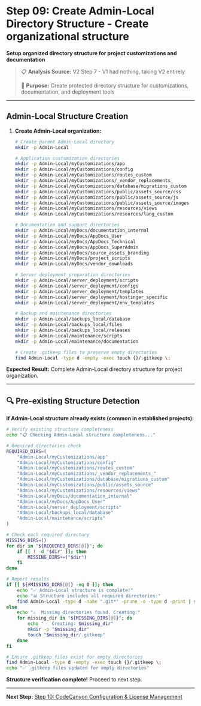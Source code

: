 # Step 09: Create Admin-Local Directory Structure - Create organizational structure

**Setup organized directory structure for project customizations and documentation**

> 📋 **Analysis Source:** V2 Step 7 - V1 had nothing, taking V2 entirely
> 
> 🎯 **Purpose:** Create protected directory structure for customizations, documentation, and deployment tools

---

## **Admin-Local Structure Creation**

1. **Create Admin-Local organization:**
   ```bash
   # Create parent Admin-Local directory
   mkdir -p Admin-Local
   
   # Application customization directories
   mkdir -p Admin-Local/myCustomizations/app
   mkdir -p Admin-Local/myCustomizations/config
   mkdir -p Admin-Local/myCustomizations/routes_custom
   mkdir -p Admin-Local/myCustomizations/_vendor_replacements_
   mkdir -p Admin-Local/myCustomizations/database/migrations_custom
   mkdir -p Admin-Local/myCustomizations/public/assets_source/css
   mkdir -p Admin-Local/myCustomizations/public/assets_source/js
   mkdir -p Admin-Local/myCustomizations/public/assets_source/images
   mkdir -p Admin-Local/myCustomizations/resources/views
   mkdir -p Admin-Local/myCustomizations/resources/lang_custom
   
   # Documentation and support directories
   mkdir -p Admin-Local/myDocs/documentation_internal
   mkdir -p Admin-Local/myDocs/AppDocs_User
   mkdir -p Admin-Local/myDocs/AppDocs_Technical
   mkdir -p Admin-Local/myDocs/AppDocs_SuperAdmin
   mkdir -p Admin-Local/myDocs/source_assets_branding
   mkdir -p Admin-Local/myDocs/project_scripts
   mkdir -p Admin-Local/myDocs/vendor_downloads
   
   # Server deployment preparation directories
   mkdir -p Admin-Local/server_deployment/scripts
   mkdir -p Admin-Local/server_deployment/configs
   mkdir -p Admin-Local/server_deployment/templates
   mkdir -p Admin-Local/server_deployment/hostinger_specific
   mkdir -p Admin-Local/server_deployment/env_templates
   
   # Backup and maintenance directories
   mkdir -p Admin-Local/backups_local/database
   mkdir -p Admin-Local/backups_local/files
   mkdir -p Admin-Local/backups_local/releases
   mkdir -p Admin-Local/maintenance/scripts
   mkdir -p Admin-Local/maintenance/documentation
   
   # Create .gitkeep files to preserve empty directories
   find Admin-Local -type d -empty -exec touch {}/.gitkeep \;
   ```

**Expected Result:** Complete Admin-Local directory structure for project organization.

---

## **🔍 Pre-existing Structure Detection**

**If Admin-Local structure already exists (common in established projects):**

```bash
# Verify existing structure completeness
echo "📋 Checking Admin-Local structure completeness..."

# Required directories check
REQUIRED_DIRS=(
    "Admin-Local/myCustomizations/app"
    "Admin-Local/myCustomizations/config"
    "Admin-Local/myCustomizations/routes_custom"
    "Admin-Local/myCustomizations/_vendor_replacements_"
    "Admin-Local/myCustomizations/database/migrations_custom"
    "Admin-Local/myCustomizations/public/assets_source"
    "Admin-Local/myCustomizations/resources/views"
    "Admin-Local/myDocs/documentation_internal"
    "Admin-Local/myDocs/AppDocs_User"
    "Admin-Local/server_deployment/scripts"
    "Admin-Local/backups_local/database"
    "Admin-Local/maintenance/scripts"
)

# Check each required directory
MISSING_DIRS=()
for dir in "${REQUIRED_DIRS[@]}"; do
    if [[ ! -d "$dir" ]]; then
        MISSING_DIRS+=("$dir")
    fi
done

# Report results
if [[ ${#MISSING_DIRS[@]} -eq 0 ]]; then
    echo "✅ Admin-Local structure is complete!"
    echo "📊 Structure includes all required directories:"
    find Admin-Local -type d -name ".git*" -prune -o -type d -print | sort
else
    echo "⚠️  Missing directories found. Creating:"
    for missing_dir in "${MISSING_DIRS[@]}"; do
        echo "   Creating: $missing_dir"
        mkdir -p "$missing_dir"
        touch "$missing_dir/.gitkeep"
    done
fi

# Ensure .gitkeep files exist for empty directories
find Admin-Local -type d -empty -exec touch {}/.gitkeep \;
echo "✅ .gitkeep files updated for empty directories"
```

**Structure verification complete!** Proceed to next step.

---

**Next Step:** [Step 10: CodeCanyon Configuration & License Management](Step_10_CodeCanyon_Configuration.md)
